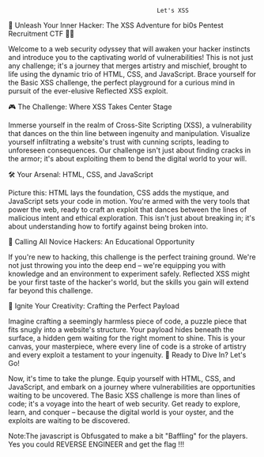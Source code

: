  
                                              Let's XSS
🔐 Unleash Your Inner Hacker: The XSS Adventure for bi0s Pentest Recruitment CTF 🕵️‍♂️

Welcome to a web security odyssey that will awaken your hacker instincts and introduce you to the captivating world of vulnerabilities! This is not just any challenge; it's a journey that merges artistry and mischief, brought to life using the dynamic trio of HTML, CSS, and JavaScript. Brace yourself for the Basic XSS challenge, the perfect playground for a curious mind in pursuit of the ever-elusive Reflected XSS exploit.

🎮 The Challenge: Where XSS Takes Center Stage

Immerse yourself in the realm of Cross-Site Scripting (XSS), a vulnerability that dances on the thin line between ingenuity and manipulation. Visualize yourself infiltrating a website's trust with cunning scripts, leading to unforeseen consequences. Our challenge isn't just about finding cracks in the armor; it's about exploiting them to bend the digital world to your will.

🛠 Your Arsenal: HTML, CSS, and JavaScript

Picture this: HTML lays the foundation, CSS adds the mystique, and JavaScript sets your code in motion. You're armed with the very tools that power the web, ready to craft an exploit that dances between the lines of malicious intent and ethical exploration. This isn't just about breaking in; it's about understanding how to fortify against being broken into.

🎯 Calling All Novice Hackers: An Educational Opportunity

If you're new to hacking, this challenge is the perfect training ground. We're not just throwing you into the deep end – we're equipping you with knowledge and an environment to experiment safely. Reflected XSS might be your first taste of the hacker's world, but the skills you gain will extend far beyond this challenge.

🎨 Ignite Your Creativity: Crafting the Perfect Payload

Imagine crafting a seemingly harmless piece of code, a puzzle piece that fits snugly into a website's structure. Your payload hides beneath the surface, a hidden gem waiting for the right moment to shine. This is your canvas, your masterpiece, where every line of code is a stroke of artistry and every exploit a testament to your ingenuity.
🔗 Ready to Dive In? Let's Go!

Now, it's time to take the plunge. Equip yourself with HTML, CSS, and JavaScript, and embark on a journey where vulnerabilities are opportunities waiting to be uncovered. The Basic XSS challenge is more than lines of code; it's a voyage into the heart of web security. Get ready to explore, learn, and conquer – because the digital world is your oyster, and the exploits are waiting to be discovered.

Note:The javascript is Obfusgated to make a bit "Baffling" for the players. Yes you could REVERSE ENGINEER and get the flag !!!
